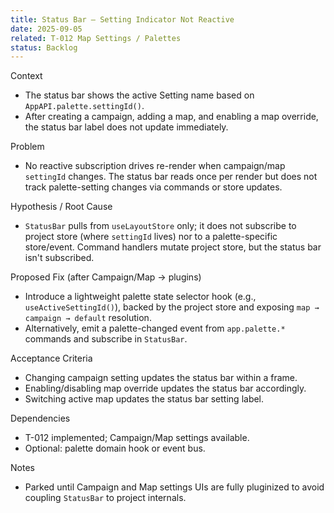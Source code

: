 ```yaml
---
title: Status Bar — Setting Indicator Not Reactive
date: 2025-09-05
related: T-012 Map Settings / Palettes
status: Backlog
---
```


Context

- The status bar shows the active Setting name based on `AppAPI.palette.settingId()`.
- After creating a campaign, adding a map, and enabling a map override, the status bar label does not update immediately.

Problem

- No reactive subscription drives re-render when campaign/map `settingId` changes. The status bar reads once per render but does not track palette-setting changes via commands or store updates.

Hypothesis / Root Cause

- `StatusBar` pulls from `useLayoutStore` only; it does not subscribe to project store (where `settingId` lives) nor to a palette-specific store/event. Command handlers mutate project store, but the status bar isn't subscribed.

Proposed Fix (after Campaign/Map → plugins)

- Introduce a lightweight palette state selector hook (e.g., `useActiveSettingId()`), backed by the project store and exposing `map → campaign → default` resolution.
- Alternatively, emit a palette-changed event from `app.palette.*` commands and subscribe in `StatusBar`.

Acceptance Criteria

- Changing campaign setting updates the status bar within a frame.
- Enabling/disabling map override updates the status bar accordingly.
- Switching active map updates the status bar setting label.

Dependencies

- T-012 implemented; Campaign/Map settings available.
- Optional: palette domain hook or event bus.

Notes

- Parked until Campaign and Map settings UIs are fully pluginized to avoid coupling `StatusBar` to project internals.
